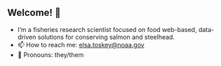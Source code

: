 ## Welcome! 🌊

- I’m a fisheries research scientist focused on food web-based, data-driven solutions for conserving salmon and steelhead. 
- 📫 How to reach me: elsa.toskey@noaa.gov
- 🌱 Pronouns: they/them

<!--





-->
